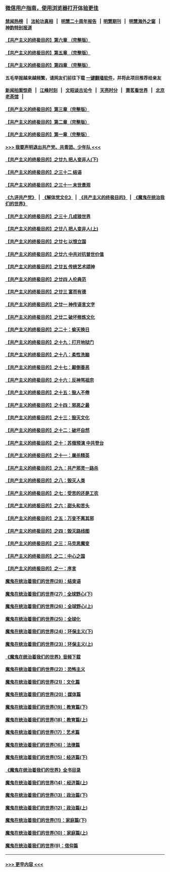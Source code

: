 ### [微信用户指南，使用浏览器打开体验更佳](https://github.com/gfw-breaker/banned-news1/blob/master/indexes/wechat-guide.md?t=0)
#### [禁闻热榜](热点新闻.md?t=0)  &nbsp;&nbsp;|&nbsp;&nbsp; [法轮功真相](https://github.com/gfw-breaker/truth/blob/master/README.md?t=0) &nbsp;&nbsp;|&nbsp;&nbsp; [明慧二十周年报告](https://github.com/gfw-breaker/mh-reports/blob/master/README.md?t=0) &nbsp;&nbsp;|&nbsp;&nbsp;[明慧期刊](https://github.com/gfw-breaker/mh-qikan) &nbsp;&nbsp;|&nbsp;&nbsp; [明慧海外之窗](https://github.com/gfw-breaker/mh-news/blob/master/README.md?t=0) &nbsp;&nbsp;|&nbsp;&nbsp; [神韵特别报道](https://github.com/gfw-breaker/mh-news/blob/master/shenyun.md?t=0)
#### [【共产主义的终极目的】第六章 （完整版）](../pages/nsc422/n11428913.md?t=02090055) 
#### [【共产主义的终极目的】第五章 （完整版）](../pages/nsc422/n11428912.md?t=02090055) 
#### [【共产主义的终极目的】第四章 （完整版）](../pages/nsc422/n11428907.md?t=02090055) 
#### 五毛举报越来越频繁，请网友们前往下载 [一键翻墙软件](https://github.com/gfw-breaker/ssr-accounts)，并将此项目推荐给亲友
#### [新闻拍案惊奇](https://github.com/gfw-breaker/banned-news1/blob/master/pages/link4.md) &nbsp;&nbsp;|&nbsp;&nbsp; [江峰时刻](https://github.com/gfw-breaker/banned-news1/blob/master/pages/link4.md) &nbsp;&nbsp;|&nbsp;&nbsp; [文昭谈古论今](https://github.com/gfw-breaker/banned-news1/blob/master/pages/link4.md) &nbsp;&nbsp;|&nbsp;&nbsp; [天亮时分](https://github.com/gfw-breaker/banned-news1/blob/master/pages/link4.md) &nbsp;&nbsp;|&nbsp;&nbsp; [萧茗看世界](https://github.com/gfw-breaker/banned-news1/blob/master/pages/link4.md) &nbsp;&nbsp;|&nbsp;&nbsp; [北京老茶馆](https://github.com/gfw-breaker/banned-news1/blob/master/pages/link4.md) &nbsp;&nbsp;|&nbsp;&nbsp; 
#### [【共产主义的终极目的】第三章（完整版）](../pages/nsc422/n11428848.md?t=02090055) 
#### [【共产主义的终极目的】第二章（完整版）](../pages/nsc422/n11428831.md?t=02090055) 
#### [【共产主义的终极目的】第一章（完整版）](../pages/nsc422/n11417651.md?t=02090055) 
#### [>>> 我要声明退出共产党、共青团、少年队 <<<](https://github.com/begood0513/goodnews/blob/master/quit/letter.md) 
#### [【共产主义的终极目的】之廿九 把人变非人(下)](../pages/nsc422/n11344140.md?t=02090055) 
#### [【共产主义的终极目的】之三十二 结语](../pages/nsc422/n11360535.md?t=02090055) 
#### [【共产主义的终极目的】之三十一 末世景观](../pages/nsc422/n11351129.md?t=02090055) 
#### [《九评共产党》](https://github.com/begood0513/9ping.md/blob/master/README.md) &nbsp;|&nbsp; [《解体党文化》](../../../../jtdwh.md/blob/master/README.md)  &nbsp;|&nbsp; [《共产主义的终极目的》](../../../../gczydzjmd.md/blob/master/README.md) &nbsp;|&nbsp; [《魔鬼在统治我们的世界》](../../../../mgztzwmdsj.md/blob/master/README.md) 
#### [【共产主义的终极目的】之三十 几成狼世界](../pages/nsc422/n11348280.md?t=02090055) 
#### [【共产主义的终极目的】之廿八 把人变非人(上)](../pages/nsc422/n11340492.md?t=02090055) 
#### [【共产主义的终极目的】之廿七 以恨立国](../pages/nsc422/n11336944.md?t=02090055) 
#### [【共产主义的终极目的】之廿六 中共对抗普世价值](../pages/nsc422/n11324785.md?t=02090055) 
#### [【共产主义的终极目的】之廿五 传统艺术颂神](../pages/nsc422/n11296396.md?t=02090055) 
#### [【共产主义的终极目的】之廿四 人伦典范](../pages/nsc422/n11296397.md?t=02090055) 
#### [【共产主义的终极目的】之廿三 富而有德](../pages/nsc422/n11283598.md?t=02090055) 
#### [【共产主义的终极目的】之廿一 神传语言文字](../pages/nsc422/n11263265.md?t=02090055) 
#### [【共产主义的终极目的】之廿二 破坏修炼文化](../pages/nsc422/n11245728.md?t=02090055) 
#### [【共产主义的终极目的】之二十：偷天换日](../pages/nsc422/n11238846.md?t=02090055) 
#### [【共产主义的终极目的】之十九：打开地狱门](../pages/nsc422/n11206376.md?t=02090055) 
#### [【共产主义的终极目的】之十八：柔性洗脑](../pages/nsc422/n11199994.md?t=02090055) 
#### [【共产主义的终极目的】之十七：颠倒善恶](../pages/nsc422/n11179782.md?t=02090055) 
#### [【共产主义的终极目的】之十六：反神骂祖宗](../pages/nsc422/n11166798.md?t=02090055) 
#### [【共产主义的终极目的】之十五：毁人不倦](../pages/nsc422/n11166792.md?t=02090055) 
#### [【共产主义的终极目的】之十四：邪恶之最](../pages/nsc422/n11150249.md?t=02090055) 
#### [【共产主义的终极目的】之十三：毁灭文化](../pages/nsc422/n11135227.md?t=02090055) 
#### [【共产主义的终极目的】之十二：破坏自然](../pages/nsc422/n11135214.md?t=02090055) 
#### [【共产主义的终极目的】之十：苏俄预演 中共登台](../pages/nsc422/n11118424.md?t=02090055) 
#### [【共产主义的终极目的】之十一：屠杀精英](../pages/nsc422/n11118442.md?t=02090055) 
#### [【共产主义的终极目的】之九：共产邪灵一路杀](../pages/nsc422/n11114139.md?t=02090055) 
#### [【共产主义的终极目的】之八：毁灭人类](../pages/nsc422/n11108503.md?t=02090055) 
#### [【共产主义的终极目的】之七：受苦的还是工农](../pages/nsc422/n11101809.md?t=02090055) 
#### [【共产主义的终极目的】之六：甜头和苦头](../pages/nsc422/n11096971.md?t=02090055) 
#### [【共产主义的终极目的】之五：万变不离其邪](../pages/nsc422/n11091285.md?t=02090055) 
#### [【共产主义的终极目的】之四：毁灭路线图](../pages/nsc422/n11086284.md?t=02090055) 
#### [【共产主义的终极目的】之三：马克思魔变](../pages/nsc422/n11061941.md?t=02090055) 
#### [【共产主义的终极目的】之二：中心之国](../pages/nsc422/n11047728.md?t=02090055) 
#### [【共产主义的终极目的】之一：序言](../pages/nsc422/n11086077.md?t=02090055) 
#### [魔鬼在统治着我们的世界(28)：结束语](../pages/nsc422/n10936246.md?t=02090055) 
#### [魔鬼在统治着我们的世界(27)：全球野心(下)](../pages/nsc422/n10928319.md?t=02090055) 
#### [魔鬼在统治着我们的世界(26)：全球野心(上)](../pages/nsc422/n10900318.md?t=02090055) 
#### [魔鬼在统治着我们的世界(25)：全球化](../pages/nsc422/n10788205.md?t=02090055) 
#### [魔鬼在统治着我们的世界(24)：环保主义(下)](../pages/nsc422/n10695307.md?t=02090055) 
#### [魔鬼在统治着我们的世界(23)：环保主义(上)](../pages/nsc422/n10688613.md?t=02090055) 
#### [《魔鬼在统治着我们的世界》音频下载](../pages/nsc422/n10635553.md?t=02090055) 
#### [魔鬼在统治着我们的世界(22)：恐怖主义](../pages/nsc422/n10614727.md?t=02090055) 
#### [魔鬼在统治着我们的世界(21)：文化篇](../pages/nsc422/n10597706.md?t=02090055) 
#### [魔鬼在统治着我们的世界(20)：媒体篇](../pages/nsc422/n10586579.md?t=02090055) 
#### [魔鬼在统治着我们的世界(19)：教育篇(下)](../pages/nsc422/n10564808.md?t=02090055) 
#### [魔鬼在统治着我们的世界(18)：教育篇(上)](../pages/nsc422/n10526970.md?t=02090055) 
#### [魔鬼在统治着我们的世界(17)：艺术篇](../pages/nsc422/n10499093.md?t=02090055) 
#### [魔鬼在统治着我们的世界(16)：法律篇](../pages/nsc422/n10485969.md?t=02090055) 
#### [魔鬼在统治着我们的世界(15)：经济篇(下)](../pages/nsc422/n10469975.md?t=02090055) 
#### [《魔鬼在统治着我们的世界》全书目录](../pages/nsc422/n10464261.md?t=02090055) 
#### [魔鬼在统治着我们的世界(14)：经济篇(上)](../pages/nsc422/n10457370.md?t=02090055) 
#### [魔鬼在统治着我们的世界(13)：政治篇(下)](../pages/nsc422/n10448270.md?t=02090055) 
#### [魔鬼在统治着我们的世界(12)：政治篇(上)](../pages/nsc422/n10444576.md?t=02090055) 
#### [魔鬼在统治着我们的世界(11)：家庭篇(下)](../pages/nsc422/n10440961.md?t=02090055) 
#### [魔鬼在统治着我们的世界(10)：家庭篇(上)](../pages/nsc422/n10435448.md?t=02090055) 
#### [魔鬼在统治着我们的世界(9)：信仰篇](../pages/nsc422/n10432159.md?t=02090055) 

----
#### [ >>> 更早内容 <<< ](../indexes/nsc422-earlier.md)
